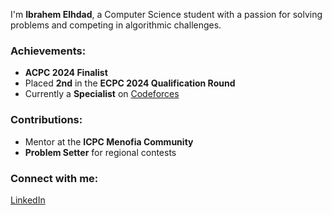 I'm **Ibrahem Elhdad**, a Computer Science student with a passion for solving problems and competing in algorithmic challenges.

### Achievements:
- **ACPC 2024 Finalist**
- Placed **2nd** in the **ECPC 2024 Qualification Round**
- Currently a **Specialist** on [Codeforces](https://codeforces.com/profile/hadad)

### Contributions:
- Mentor at the **ICPC Menofia Community**
- **Problem Setter** for regional contests

### Connect with me:
[LinkedIn](https://www.linkedin.com/in/ibrahem-elhdad-21216226b/)
